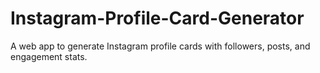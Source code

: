 # Instagram-Profile-Card-Generator
A web app to generate Instagram profile cards with followers, posts, and engagement stats.
